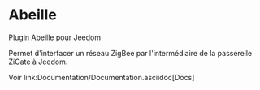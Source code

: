 # Abeille

Plugin Abeille pour Jeedom

Permet d'interfacer un réseau ZigBee par l'intermédiaire de la passerelle ZiGate à Jeedom.

Voir link:Documentation/Documentation.asciidoc[Docs]

